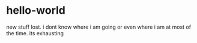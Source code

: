 # hello-world
new stuff 
lost.  i dont know where i am going or even where i am at most of the time.  its exhausting
